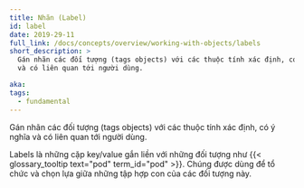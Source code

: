 ```yaml
---
title: Nhãn (Label)
id: label
date: 2019-29-11
full_link: /docs/concepts/overview/working-with-objects/labels
short_description: >
  Gán nhãn các đối tượng (tags objects) với các thuộc tính xác định, có ý nghĩa
  và có liên quan tới người dùng.

aka:
tags:
  - fundamental
---
```


Gán nhãn các đối tượng (tags objects) với các thuộc tính xác định, có ý nghĩa và
có liên quan tới người dùng.

<!--more-->

Labels là những cặp key/value gắn liền với những đối tượng như
{{< glossary_tooltip text="pod" term_id="pod" >}}. Chúng được dùng để tổ chức và
chọn lựa giữa những tập hợp con của các đối tượng này.
